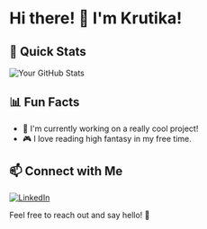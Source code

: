 
# Hi there! 👋 I'm Krutika!

<!--![Banner](https://placekitten.com/1920/300) <!-- Replace with your banner image URL -->

<!--I'm a passionate Developer and Creator. Welcome to my GitHub profile! 🚀

## 🔧 Technologies & Tools

![Python](https://img.shields.io/badge/Python-3776AB?style=for-the-badge&logo=python&logoColor=white)
![JavaScript](https://img.shields.io/badge/JavaScript-F7DF1E?style=for-the-badge&logo=javascript&logoColor=black)
![VS Code](https://img.shields.io/badge/VS_Code-007ACC?style=for-the-badge&logo=visual-studio-code&logoColor=white)
![Git](https://img.shields.io/badge/Git-F05032?style=for-the-badge&logo=git&logoColor=white)-->

## 🚀 Quick Stats

![Your GitHub Stats](https://github-readme-stats.vercel.app/api?username=itskrutz&show_icons=true&count_private=true&hide=issues&theme=dark)

## 📊 Fun Facts

- 🌱 I'm currently working on a really cool project!
- 🎮 I love reading high fantasy in my free time.

## 📫 Connect with Me

[![LinkedIn](https://img.shields.io/badge/LinkedIn-0077B5?style=for-the-badge&logo=linkedin&logoColor=white)](https://www.linkedin.com/in/krutika-gundecha-18271a254/)

Feel free to reach out and say hello! 👋

<!--
**itskrutz/itskrutz** is a ✨ _special_ ✨ repository because its `README.md` (this file) appears on your GitHub profile.

Here are some ideas to get you started:

- 🔭 I’m currently working on ...
- 🌱 I’m currently learning ...
- 👯 I’m looking to collaborate on ...
- 🤔 I’m looking for help with ...
- 💬 Ask me about ...
- 📫 How to reach me: ...
- 😄 Pronouns: ...
- ⚡ Fun fact: ...
-->
